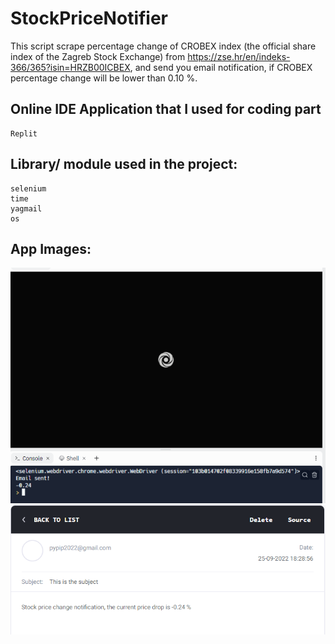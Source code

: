 # StockPriceNotifier

This script scrape percentage change of CROBEX index (the official share index of the Zagreb Stock Exchange) from https://zse.hr/en/indeks-366/365?isin=HRZB00ICBEX, and send you email notification, if CROBEX percentage change will be lower than 0.10 %.

## Online IDE Application that I used for coding part
```
Replit
```

## Library/ module used in the project:
```
selenium
time
yagmail
os
```
## App Images:
<img src="https://github.com/kixelo/StockPriceNotifier/blob/main/scraping.PNG" />
<img src="https://github.com/kixelo/StockPriceNotifier/blob/main/price_drop.PNG" />
